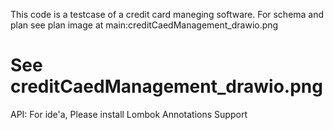 This code is a testcase of a credit card maneging software.
For schema and plan see plan image at main:creditCaedManagement_drawio.png
# See creditCaedManagement_drawio.png

API:
For ide'a, Please install Lombok Annotations Support
